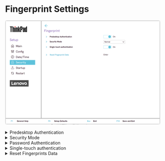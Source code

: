 # Fingerprint Settings #

![](./img/tp_fingerprint.png)

<details><summary>Predesktop Authentication</summary>

Whether to enable authentication by a fingerprint at predesktop. 

Possible options:

1.	**On** - Default.
2.	Off

| WMI Setting name | Values | Locked by SVP | AMD/Intel |
|:---|:---|:---|:---|
| FingerprintPredesktopAuthentication | Disable, Enable | Yes | Both |

</details>

<details><summary>Security Mode</summary>

Whether to require authentication by Power-On Password or Supervisor Password, or only by Supervisor Password, when no fingerprint is authenticated, to boot.

One of 2 possible options:

1.	**Normal** - Default.
2.	High

!> When `High` security mode is enabled, **only** the Supervisor Password will allow boot.

| WMI Setting name | Values | Locked by SVP | AMD/Intel |
|:---|:---|:---|:---|
| FingerprintSecurityMode | Normal, High | Yes | Both |

</details>

<details><summary>Password Authentication</summary>

Whether to enable authentication by password when fingerprint is not available. 

!> Visible and active only if ‘Security Mode’ has value ‘High’.

Possible options:

1.	**On** - Default.
2.	Off

!>  Administrators are authenticated by a Supervisor Password.

| WMI Setting name | Values | Locked by SVP | AMD/Intel |
|:---|:---|:---|:---|
| FingerprintPasswordAuthentication | Disable, Enable | Yes | Both |

</details>

<details><summary>Single-touch authentication</summary>

Whether to allow a single touch fingerprint authentication to work through all security levels.

!> Switching off means requiring individual fingerprint authentication for each security level.

Options:

1. **On** - Default.
2. Off.

| WMI Setting name | Values | SVP or SMP Req'd | AMD/Intel |
|:---|:---|:---|:---|
| FingerprintSingleTouchAuthentication | On, Off | yes | both |


</details>

<details><summary>Reset Fingerprints Data</summary>

!> Erase all fingerprint data stored in the fingerprint reader and reset settings to the factory state (ex. Power-on security, LEDs, etc.).

!> Any power-on security features previously enabled will not be able to work until they are re-enabled in fingerprint software.

?> Option requires additional confirmation.


</details>

